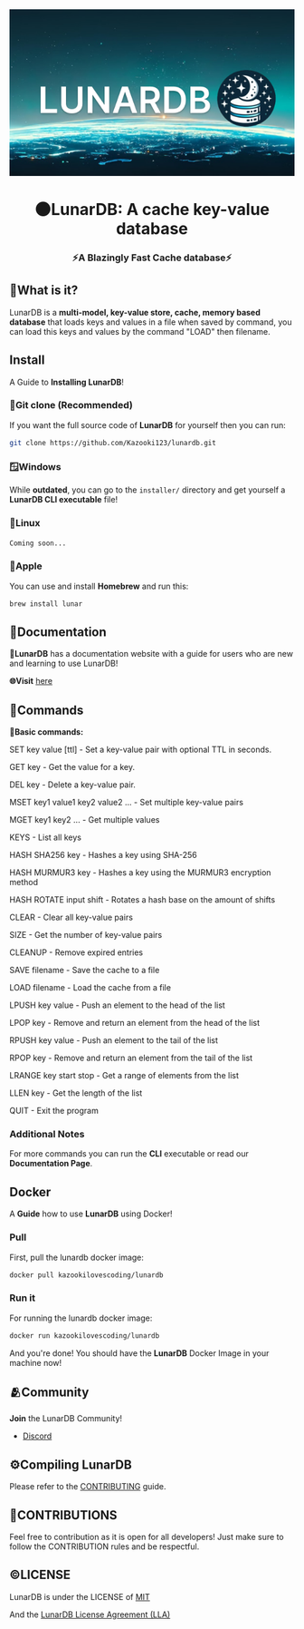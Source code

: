 <div align="center">
  <img src="lunardblogomain.png" alt="LunarDB">

  <h1>🌑LunarDB: A cache key-value database</h1>

  <h3><b>⚡A Blazingly Fast Cache database⚡</b></h3>
</div>

## 🔗What is it?

LunarDB is a **multi-model, key-value store, cache, memory based database** that loads keys and values in a file when saved by command, you can load this keys and values by the command "LOAD" then filename.

## Install

A Guide to **Installing LunarDB**!

### 💽Git clone (Recommended)

If you want the full source code of **LunarDB** for yourself then you can run:

```bash
git clone https://github.com/Kazooki123/lunardb.git
```

### 🪟Windows

While **outdated**, you can go to the `installer/` directory and get yourself a **LunarDB CLI executable** file!

### 🐧Linux

`Coming soon...`

### 🍎Apple

You can use and install **Homebrew** and run this:

```bash
brew install lunar
```

## 📖Documentation

**💫LunarDB** has a documentation website with a guide for users who are new and learning to use LunarDB!

**🌐Visit** [here](https://lunardbdocs.vercel.app/docs/)

## 🔗Commands

**🧭Basic commands:**

SET key value [ttl] - Set a key-value pair with optional TTL in seconds.

GET key - Get the value for a key.

DEL key - Delete a key-value pair.

MSET key1 value1 key2 value2 ... - Set multiple key-value pairs

MGET key1 key2 ... - Get multiple values

KEYS - List all keys

HASH SHA256 key - Hashes a key using SHA-256

HASH MURMUR3 key - Hashes a key using the MURMUR3 encryption method

HASH ROTATE input shift - Rotates a hash base on the amount of shifts

CLEAR - Clear all key-value pairs

SIZE - Get the number of key-value pairs

CLEANUP - Remove expired entries

SAVE filename - Save the cache to a file

LOAD filename - Load the cache from a file

LPUSH key value - Push an element to the head of the list

LPOP key - Remove and return an element from the head of the list

RPUSH key value - Push an element to the tail of the list

RPOP key - Remove and return an element from the tail of the list

LRANGE key start stop - Get a range of elements from the list

LLEN key - Get the length of the list

QUIT - Exit the program

### Additional Notes

For more commands you can run the **CLI** executable or read our **Documentation Page**.

## Docker

A **Guide** how to use **LunarDB** using Docker!

### Pull

First, pull the lunardb docker image:

```bash
docker pull kazookilovescoding/lunardb
```

### Run it

For running the lunardb docker image:

```bash
docker run kazookilovescoding/lunardb
```

And you're done! You should have the **LunarDB** Docker Image in your machine now!

## 🫂Community

**Join** the LunarDB Community!

- [Discord](https://discord.gg/KgxNzAZ5)

## ⚙️Compiling LunarDB

Please refer to the [CONTRIBUTING](CONTRIBUTING.md) guide.

## 🤝CONTRIBUTIONS

Feel free to contribution as it is open for all developers! Just make sure to follow the CONTRIBUTION rules and be respectful.

## ©️LICENSE

LunarDB is under the LICENSE of [MIT](https://github.com/Kazooki123/LunarDB/blob/main/LICENSE)

And the [LunarDB License Agreement (LLA)](https://github.com/Kazooki123/LunarDB/blob/main/LUNARDB_LICENSE.txt)
